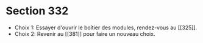 # Section 332

- Choix 1: Essayer d'ouvrir le boîtier des modules, rendez-vous au [[325]].
- Choix 2: Revenir au [[381]] pour faire un nouveau choix.